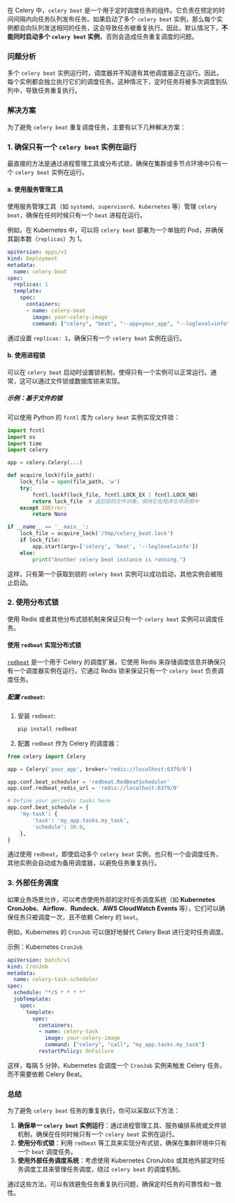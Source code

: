 在 Celery 中，`celery beat` 是一个用于定时调度任务的组件。它负责在预定的时间间隔内向任务队列发布任务。如果启动了多个 `celery beat` 实例，那么每个实例都会向队列发送相同的任务，这会导致任务被重复执行。因此，默认情况下，**不能同时启动多个 `celery beat` 实例**，否则会造成任务重复调度的问题。

### **问题分析**
多个 `celery beat` 实例运行时，调度器并不知道有其他调度器正在运行。因此，每个实例都会独立执行它们的调度任务。这种情况下，定时任务将被多次调度到队列中，导致任务重复执行。

### **解决方案**

为了避免 `celery beat` 重复调度任务，主要有以下几种解决方案：

### 1. **确保只有一个 `celery beat` 实例在运行**
最直接的方法是通过进程管理工具或分布式锁，确保在集群或多节点环境中只有一个 `celery beat` 实例在运行。

#### **a. 使用服务管理工具**
使用服务管理工具（如 `systemd`、`supervisord`、`Kubernetes` 等）管理 `celery beat`，确保在任何时候只有一个 `beat` 进程在运行。

例如，在 Kubernetes 中，可以将 `celery beat` 部署为一个单独的 Pod，并确保其副本数（`replicas`）为 1。

```yaml
apiVersion: apps/v1
kind: Deployment
metadata:
  name: celery-beat
spec:
  replicas: 1
  template:
    spec:
      containers:
      - name: celery-beat
        image: your-celery-image
        command: ["celery", "beat", "--app=your_app", "--loglevel=info"]
```

通过设置 `replicas: 1`，确保只有一个 `celery beat` 实例在运行。

#### **b. 使用进程锁**
可以在 `celery beat` 启动时设置锁机制，使得只有一个实例可以正常运行。通常，这可以通过文件锁或数据库锁来实现。

##### 示例：基于文件的锁

可以使用 Python 的 `fcntl` 库为 `celery beat` 实例实现文件锁：

```python
import fcntl
import os
import time
import celery

app = celery.Celery(...)

def acquire_lock(file_path):
    lock_file = open(file_path, 'w')
    try:
        fcntl.lockf(lock_file, fcntl.LOCK_EX | fcntl.LOCK_NB)
        return lock_file  # 返回锁的文件对象，保持它在程序生命周期中
    except IOError:
        return None

if __name__ == '__main__':
    lock_file = acquire_lock('/tmp/celery_beat.lock')
    if lock_file:
        app.start(argv=['celery', 'beat', '--loglevel=info'])
    else:
        print("Another celery beat instance is running.")
```

这样，只有第一个获取到锁的 `celery beat` 实例可以成功启动，其他实例会被阻止启动。

### 2. **使用分布式锁**

使用 Redis 或者其他分布式锁机制来保证只有一个 `celery beat` 实例可以调度任务。

#### **使用 `redbeat` 实现分布式锁**
[`redbeat`](https://github.com/sibson/redbeat) 是一个用于 Celery 的调度扩展，它使用 Redis 来存储调度信息并确保只有一个调度器实例在运行。它通过 Redis 锁来保证只有一个 `celery beat` 负责调度任务。

##### 配置 `redbeat`:
1. 安装 `redbeat`:
   ```bash
   pip install redbeat
   ```

2. 配置 `redbeat` 作为 Celery 的调度器：

```python
from celery import Celery

app = Celery('your_app', broker='redis://localhost:6379/0')

app.conf.beat_scheduler = 'redbeat.RedBeatScheduler'
app.conf.redbeat_redis_url = 'redis://localhost:6379/0'

# Define your periodic tasks here
app.conf.beat_schedule = {
    'my-task': {
        'task': 'my_app.tasks.my_task',
        'schedule': 30.0,
    },
}
```

通过使用 `redbeat`，即使启动多个 `celery beat` 实例，也只有一个会调度任务，其他实例会自动成为备用调度器，以避免任务重复执行。

### 3. **外部任务调度**
如果业务场景允许，可以考虑使用外部的定时任务调度系统（如 **Kubernetes CronJobs**、**Airflow**、**Rundeck**、**AWS CloudWatch Events** 等），它们可以确保任务只被调度一次，且不依赖 Celery 的 `beat`。

例如，Kubernetes 的 `CronJob` 可以很好地替代 Celery Beat 进行定时任务调度。

示例：Kubernetes `CronJob`
```yaml
apiVersion: batch/v1
kind: CronJob
metadata:
  name: celery-task-scheduler
spec:
  schedule: "*/5 * * * *"
  jobTemplate:
    spec:
      template:
        spec:
          containers:
          - name: celery-task
            image: your-celery-image
            command: ["celery", "call", "my_app.tasks.my_task"]
          restartPolicy: OnFailure
```

这样，每隔 5 分钟，Kubernetes 会调度一个 `CronJob` 实例来触发 Celery 任务，而不需要依赖 Celery Beat。

### **总结**

为了避免 `celery beat` 任务的重复执行，你可以采取以下方法：
1. **确保单一 `celery beat` 实例运行**：通过进程管理工具、服务编排系统或文件锁机制，确保在任何时候只有一个 `celery beat` 实例在运行。
2. **使用分布式锁**：利用 `redbeat` 等工具来实现分布式锁，确保在集群环境中只有一个 `beat` 调度任务。
3. **使用外部任务调度系统**：考虑使用 Kubernetes CronJobs 或其他外部定时任务调度工具来管理任务调度，绕过 `celery beat` 的调度机制。

通过这些方法，可以有效避免任务重复执行问题，确保定时任务的可靠性和一致性。